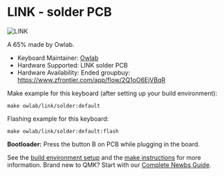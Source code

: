 # LINK - solder PCB

![LINK](https://i.imgur.com/tbeeWsph.jpg)

A 65% made by Owlab.

* Keyboard Maintainer: [Owlab](https://github.com/owlab-git)
* Hardware Supported: LINK solder PCB
* Hardware Availability: Ended groupbuy: https://www.zfrontier.com/app/flow/2Q1oO6EjVBqR

Make example for this keyboard (after setting up your build environment):

    make owlab/link/solder:default

Flashing example for this keyboard:

    make owlab/link/solder:default:flash

**Bootloader:** Press the button B on PCB while plugging in the board.

See the [build environment setup](https://docs.qmk.fm/#/getting_started_build_tools) and the [make instructions](https://docs.qmk.fm/#/getting_started_make_guide) for more information. Brand new to QMK? Start with our [Complete Newbs Guide](https://docs.qmk.fm/#/newbs).
